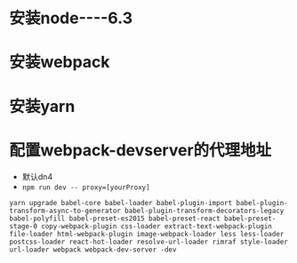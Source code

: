# 安装node----6.3
# 安装webpack
# 安装yarn
# 配置webpack-devserver的代理地址
- 默认dn4
- `npm run dev -- proxy=[yourProxy]`

```
yarn upgrade babel-core babel-loader babel-plugin-import babel-plugin-transform-async-to-generator babel-plugin-transform-decorators-legacy babel-polyfill babel-preset-es2015 babel-preset-react babel-preset-stage-0 copy-webpack-plugin css-loader extract-text-webpack-plugin file-loader html-webpack-plugin image-webpack-loader less less-loader postcss-loader react-hot-loader resolve-url-loader rimraf style-loader url-loader webpack webpack-dev-server -dev
```